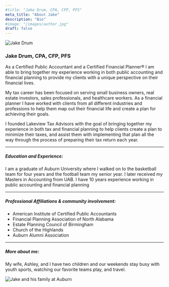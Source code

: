 ```yaml
---
#title: "Jake Drum, CPA, CFP, PFS"
meta_title: "About Jake"
description: "Bio"
#image: "/images/author.jpg"
draft: false
---
```

![Jake Drum](/images/author.jpg)
### Jake Drum, CPA, CFP, PFS
As a Certified Public Accountant and a Certified Financial Planner®  I am able to bring together my experience working in both public accounting and financial planning to provide my clients with a unique perspective on their financial lives.

My tax career has been focused on serving small business owners, real estate investors, sales professionals, and healthcare workers. As a financial planner I have worked with clients from all different industries and professions to help them map out their financial life and create a plan for achieving their goals. 

I founded Lakeview Tax Advisors with the goal of bringing together my experience in both tax and financial planning to help clients create a plan to minimize their taxes, and assist them with implementing that plan all the way through the process of preparing their tax return each year. 

<hr>

##### Education and Experience:
I am a graduate of Auburn University where I walked on to the basketball team for four years and the football team my senior year. I later received my Masters in Accounting from UAB. I have 10 years experience working in public accounting and financial planning

<hr>

##### Professional Affiliations & community involvement:
- American Institute of Certified Public Accountants
- Financial Planning Association of North Alabama
- Estate Planning Council of Birmingham
- Church of the Highlands
- Auburn Alumni Association

<hr>

##### More about me:
My wife, Ashley, and I have two children and our weekends stay busy with youth sports, watching our favorite teams play, and travel. 

![Jake and his family at Auburn](/images/family.jpg)


